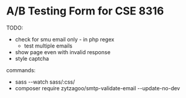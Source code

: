 # A/B Testing Form for CSE 8316

TODO:
- check for smu email only - in php regex
	- test multiple emails
- show page even with invalid response
- style captcha

commands:
- sass --watch sass/:css/
- composer require zytzagoo/smtp-validate-email --update-no-dev 